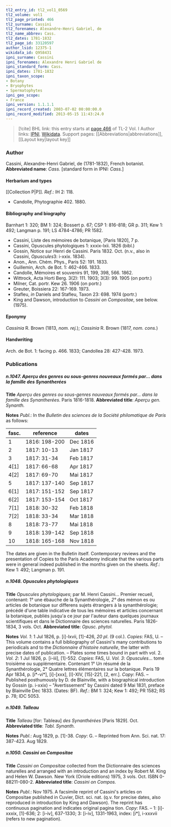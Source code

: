 ```yaml
---
tl2_entry_id: tl2_vol1_0569
tl2_volume: vol1
tl2_page_printed: 466
tl2_surname: Cassini
tl2_forenames: Alexandre-Henri Gabriel, de
tl2_name_abbrev: Cass.
tl2_dates: 1781-1832
tl2_page_id: 33120597
author_lsid: 12375-1
wikidata_id: Q958431
ipni_surname: Cassini
ipni_forenames: Alexandre Henri Gabriel de
ipni_standard_form: Cass.
ipni_dates: 1781-1832
ipni_taxon_scope: 
- Botany
- Bryophytes
- Spermatophytes
ipni_geo_scope: 
- France
ipni_version: 1.1.1.1
ipni_record_created: 2003-07-02 00:00:00.0
ipni_record_modified: 2013-05-15 11:43:24.0
---
```


> [!cite] BHL link: this entry starts at [page 466](https://www.biodiversitylibrary.org/page/33120597) of TL-2 Vol. I
> Author links: [IPNI](https://www.ipni.org/a/12375-1), [Wikidata](https://www.wikidata.org/wiki/Q958431). Support pages: [[Abbreviations|abbreviations]], [[Layout key|layout key]]

### Author

Cassini, Alexandre-Henri Gabriel, de (1781-1832), French botanist. 
**Abbreviated name**: *Cass.* \[standard form in IPNI: *Cass.*\]

#### Herbarium and types

[[Collection P|P]].
*Ref*.: IH 2: 118.
- Candolle, Phytographie 402. 1880.

#### Bibliography and biography

Barnhart 1: 320; BM 1: 324; Bossert p. 67; CSP 1: 816-818; GR p. 311; Kew 1: 492; Langman p. 191; LS 4784-4786; PR 1582.
- Cassini, Liste des mémoires de botanique, \[Paris 1820\], 7 p.
- Cassini, Opuscules phytologiques 1: xxxix-lxii. 1826 (bibl.)
- Gossin, Notice sur Henri de Cassini. Paris 1832. Oct. (n.v., also in Cassini, *Opuscules*3: i-xxix. 1834).
- Anon., Ann. Chém. Phys., Paris 52: 191. 1833.
- Guillemin, Arch. de Bot. 1: 462-466. 1833.
- Candolle, Mémoires et souvenirs 91, 199, 398, 566. 1862.
- Wittrock, Acta Horti Berg. 3(2): 111. 1903; 3(3): 99. 1905 (on portr.)
- Milner, Cat. portr. Kew 26. 1906 (on portr.)
- Greuter, Boissiera 22: 167-169. 1973.
- Stafleu, *in* Daniels and Stafleu, Taxon 23: 698. 1974 (portr.)
- King and Dawson, introduction to *Cassini on Compositae*, see below. (1975).

#### Eponymy

*Cassinia* R. Brown (1813, *nom. rej.*); *Cassinia* R. Brown (1817, *nom. cons.*)

#### Handwriting

Arch. de Bot. 1: facing p. 466. 1833; Candollea 28: 427-428. 1973.

### Publications

##### n.1047. Aperçu des genres ou sous-genres nouveaux formés par... dans la famille des Synantherées

**Title**
*Aperçu des genres ou sous-genres nouveaux formés par... dans la famille des Synantherées*. Paris 1816-1818.
**Abbreviated title**: *Aperçu gen. Synanth.*

**Notes**
*Publ*.: In the *Bulletin des sciences de la Société philomatique de Paris* as follows:

|fasc.	|reference	|dates	|
|---	|---	|---	|
|1	|1816: 198-200	|Dec 1816	|
|2	|1817: 10-13	|Jan 1817	|
|3	|1817: 31-34	|Feb 1817	|
|4\[1\]	|1817: 66-68	|Apr 1817	|
|4\[2\]	|1817: 69-70	|Mai 1817	|
|5	|1817: 137-140	|Sep 1817	|
|6\[1\]	|1817: 151-152	|Sep 1817|
|6\[2\]	|1817: 153-154	|Oct 1817|
|7\[1\]	|1818: 30-32	|Feb 1818|
|7\[2\]	|1818: 33-34	|Mar 1818|
|8	|1818: 73-77	|Mai 1818|
|9	|1818: 139-142	|Sep 1818|
|10	|1818: 165-168	|Nov 1818|

The dates are given in the Bulletin itself. Contemporary reviews and the presentation of Copies to the Paris Academy indicate that the various parts were in general indeed published in the months given on the sheets.
*Ref*.: Kew 1: 492; Langman p. 191.

##### n.1048. Opuscules phytologiques

**Title**
*Opuscules phytologiques*; par M. Henri Cassini... Premier recueil, contenant: 1° une ébauche de la Synanthérologie, *2°* des mémon es ou articles de botanique sur differens sujets étrangers à la synanthérologie; précédé d'une table indicative de tous les mémoires et articles concernant la botanique, publiés jusqu'a ce jour par l'auteur dans quelques journaux scientifiques et dans le Dictionnaire des sciences naturelles. Paris 1826-1834, 3 vols. Oct.
**Abbreviated title**: *Opusc. phytol.*

**Notes**
*Vol. 1*: 1 Jul 1826, p. \[i\]-lxvii, \[1\]-426, *20 pl*. (9 col.). *Copies*: FAS, U. – This volume contains a full bibliography of Cassini's many contributions to periodicals and to the *Dictionnaire d'histoire naturelle*, the latter with precise dates of publication. – Plates some times bound in part with vol. 2.
*Vol. 2*: 1 Jul 1826, p. \[i-iii\], \[1\]-552. *Copies*: FAS, U.
*Vol. 3*: *Opuscules*... tome troisième ou supplémentaire. Contenant 1° Un résumé de la Synanthérologie, 2° Quatre lettres élémentaires sur la botanique. Paris 19 Apr 1834, p. \[i\*-vi\*\], \[i\]-\[xxx\], \[I\]-XIV, \[15\]-221, \[2, err.\]. *Copy*: FAS. – Published posthumously by D. de Blainville, with a biographical introduction by Gossin (p. i-xxix) – "Avertissement" by Cassini dated 9 Mai 1831, preface by Blainville Dec 1833. (Dates: BF).
*Ref*.: BM 1: 324; Kew 1: 492; PR 1582; RS p. 78; IDC 5053.

##### n.1049. Talleau

**Title**
*Talleau* \[for: Tableau\] *des Synanthérées* \[Paris 1829\]. Oct.
**Abbreviated title**: *Tabl. Synanth.*

**Notes**
*Publ*.: Aug 1829, p. \[1\]-38. *Copy*: G. – Reprinted from Ann. Sci. nat. 17: 387-423. Aug 1829.

##### n.1050. Cassini on Compositae

**Title**
*Cassini on Compositae* collected from the Dictionnaire des sciences naturelles and arranged with an introduction and an index by Robert M. King and Helen W. Dawson. New York (Oriole editions) 1975, 3 vols. Oct. ISBN 0-88211-080-2.
**Abbreviated title**: *Cassini on Compos.*

**Notes**
*Publ*.: Nov 1975. A facsimile reprint of Cassini's articles on Compositae published in Cuvier, Dict. sci. nat. (q.v. for precise dates, also reproduced in introduction by King and Dawson). The reprint has continuous pagination and indicates original pagina tion. *Copy*: FAS. – 1: \[i\]-xxxix, \[1\]-636; 2: \[i-iv\], 637-1330; 3: \[i-iv\], 1331-1963, index: \[i\*\], i-xxxvii (refers to new pagination).

